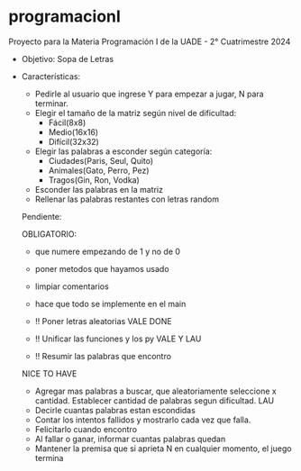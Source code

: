 # programacionI

Proyecto para la Materia Programación I de la UADE - 2° Cuatrimestre 2024

- Objetivo: Sopa de Letras

- Características: 
    - Pedirle al usuario que ingrese Y para empezar a jugar, N para terminar. 
    - Elegir el tamaño de la matriz según nivel de dificultad:
        - Fácil(8x8)
        - Medio(16x16)
        - Difícil(32x32)
    - Elegir las palabras a esconder según categoría: 
        - Ciudades(Paris, Seul, Quito)
        - Animales(Gato, Perro, Pez)
        - Tragos(Gin, Ron, Vodka)
    - Esconder las palabras en la matriz
    - Rellenar las palabras restantes con letras random

    Pendiente:
   
    OBLIGATORIO: 

    - ⁠que numere empezando de 1 y no de 0
    - poner metodos que hayamos usado
    - ⁠limpiar comentarios
    - ⁠⁠hace que todo se implemente en el main

    - !! Poner letras aleatorias            VALE DONE
    - !! Unificar las funciones y los py    VALE Y LAU
    - !! Resumir las palabras que encontro    


    NICE TO HAVE 
    
    - Agregar mas palabras a buscar, que aleatoriamente seleccione x cantidad. Establecer cantidad de palabras segun dificultad.    LAU
    - Decirle cuantas palabras estan escondidas
    - Contar los intentos fallidos y mostrarlo cada vez que falla.
    - Felicitarlo cuando encontro
    - Al fallar o ganar, informar cuantas palabras quedan
    - Mantener la premisa que si aprieta N en cualquier momento, el juego termina
    


 

